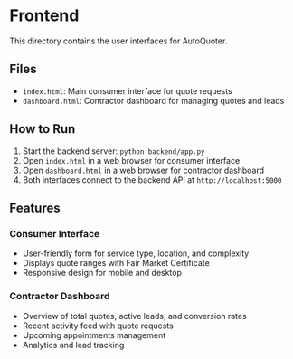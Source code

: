 # Frontend

This directory contains the user interfaces for AutoQuoter.

## Files

- `index.html`: Main consumer interface for quote requests
- `dashboard.html`: Contractor dashboard for managing quotes and leads

## How to Run

1. Start the backend server: `python backend/app.py`
2. Open `index.html` in a web browser for consumer interface
3. Open `dashboard.html` in a web browser for contractor dashboard
4. Both interfaces connect to the backend API at `http://localhost:5000`

## Features

### Consumer Interface
- User-friendly form for service type, location, and complexity
- Displays quote ranges with Fair Market Certificate
- Responsive design for mobile and desktop

### Contractor Dashboard
- Overview of total quotes, active leads, and conversion rates
- Recent activity feed with quote requests
- Upcoming appointments management
- Analytics and lead tracking
